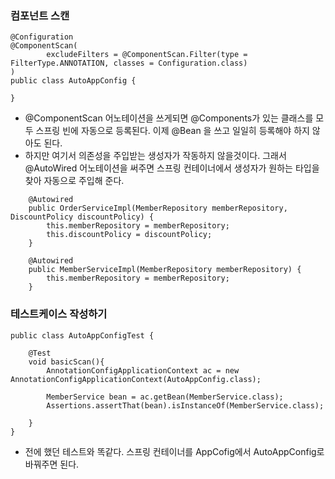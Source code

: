 ### 컴포넌트 스캔
```
@Configuration
@ComponentScan(
        excludeFilters = @ComponentScan.Filter(type = FilterType.ANNOTATION, classes = Configuration.class)
)
public class AutoAppConfig {

}
```
* @ComponentScan 어노테이션을 쓰게되면 @Components가 있는 클래스를 모두 스프링 빈에 자동으로 등록된다. 이제 @Bean 을 쓰고 일일히 등록해야 하지 않아도 된다.
* 하지만 여기서 의존성을 주입받는 생성자가 작동하지 않을것이다. 그래서 @AutoWired 어노테이션을 써주면 스프링 컨테이너에서 생성자가 원하는 타입을 찾아 자동으로 주입해 준다.
```
    @Autowired
    public OrderServiceImpl(MemberRepository memberRepository, DiscountPolicy discountPolicy) {
        this.memberRepository = memberRepository;
        this.discountPolicy = discountPolicy;
    }
```
```
    @Autowired
    public MemberServiceImpl(MemberRepository memberRepository) {
        this.memberRepository = memberRepository;
    }
```

### 테스트케이스 작성하기
```
public class AutoAppConfigTest {

    @Test
    void basicScan(){
        AnnotationConfigApplicationContext ac = new AnnotationConfigApplicationContext(AutoAppConfig.class);

        MemberService bean = ac.getBean(MemberService.class);
        Assertions.assertThat(bean).isInstanceOf(MemberService.class);

    }
}
```
* 전에 했던 테스트와 똑같다. 스프링 컨테이너를 AppCofig에서 AutoAppConfig로 바꿔주면 된다.
